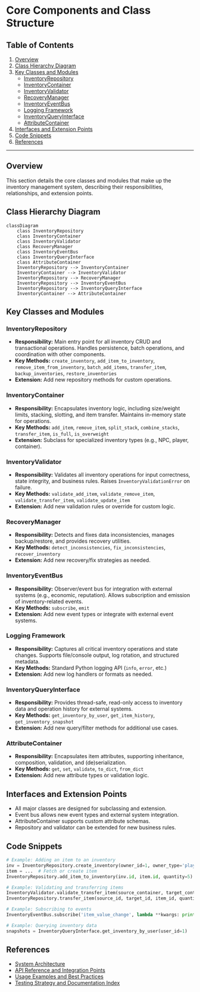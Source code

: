 # Core Components and Class Structure

## Table of Contents
1. [Overview](#overview)
2. [Class Hierarchy Diagram](#class-hierarchy-diagram)
3. [Key Classes and Modules](#key-classes-and-modules)
    - [InventoryRepository](#inventoryrepository)
    - [InventoryContainer](#inventorycontainer)
    - [InventoryValidator](#inventoryvalidator)
    - [RecoveryManager](#recoverymanager)
    - [InventoryEventBus](#inventoryeventbus)
    - [Logging Framework](#logging-framework)
    - [InventoryQueryInterface](#inventoryqueryinterface)
    - [AttributeContainer](#attributecontainer)
4. [Interfaces and Extension Points](#interfaces-and-extension-points)
5. [Code Snippets](#code-snippets)
6. [References](#references)

---

## Overview
This section details the core classes and modules that make up the inventory management system, describing their responsibilities, relationships, and extension points.

## Class Hierarchy Diagram
```mermaid
classDiagram
    class InventoryRepository
    class InventoryContainer
    class InventoryValidator
    class RecoveryManager
    class InventoryEventBus
    class InventoryQueryInterface
    class AttributeContainer
    InventoryRepository --> InventoryContainer
    InventoryContainer --> InventoryValidator
    InventoryRepository --> RecoveryManager
    InventoryRepository --> InventoryEventBus
    InventoryRepository --> InventoryQueryInterface
    InventoryContainer --> AttributeContainer
```

## Key Classes and Modules

### InventoryRepository
- **Responsibility:** Main entry point for all inventory CRUD and transactional operations. Handles persistence, batch operations, and coordination with other components.
- **Key Methods:** `create_inventory`, `add_item_to_inventory`, `remove_item_from_inventory`, `batch_add_items`, `transfer_item`, `backup_inventories`, `restore_inventories`
- **Extension:** Add new repository methods for custom operations.

### InventoryContainer
- **Responsibility:** Encapsulates inventory logic, including size/weight limits, stacking, slotting, and item transfer. Maintains in-memory state for operations.
- **Key Methods:** `add_item`, `remove_item`, `split_stack`, `combine_stacks`, `transfer_item`, `is_full`, `is_overweight`
- **Extension:** Subclass for specialized inventory types (e.g., NPC, player, container).

### InventoryValidator
- **Responsibility:** Validates all inventory operations for input correctness, state integrity, and business rules. Raises `InventoryValidationError` on failure.
- **Key Methods:** `validate_add_item`, `validate_remove_item`, `validate_transfer_item`, `validate_update_item`
- **Extension:** Add new validation rules or override for custom logic.

### RecoveryManager
- **Responsibility:** Detects and fixes data inconsistencies, manages backup/restore, and provides recovery utilities.
- **Key Methods:** `detect_inconsistencies`, `fix_inconsistencies`, `recover_inventory`
- **Extension:** Add new recovery/fix strategies as needed.

### InventoryEventBus
- **Responsibility:** Observer/event bus for integration with external systems (e.g., economic, reputation). Allows subscription and emission of inventory-related events.
- **Key Methods:** `subscribe`, `emit`
- **Extension:** Add new event types or integrate with external event systems.

### Logging Framework
- **Responsibility:** Captures all critical inventory operations and state changes. Supports file/console output, log rotation, and structured metadata.
- **Key Methods:** Standard Python logging API (`info`, `error`, etc.)
- **Extension:** Add new log handlers or formats as needed.

### InventoryQueryInterface
- **Responsibility:** Provides thread-safe, read-only access to inventory data and operation history for external systems.
- **Key Methods:** `get_inventory_by_user`, `get_item_history`, `get_inventory_snapshot`
- **Extension:** Add new query/filter methods for additional use cases.

### AttributeContainer
- **Responsibility:** Encapsulates item attributes, supporting inheritance, composition, validation, and (de)serialization.
- **Key Methods:** `get`, `set`, `validate`, `to_dict`, `from_dict`
- **Extension:** Add new attribute types or validation logic.

## Interfaces and Extension Points
- All major classes are designed for subclassing and extension.
- Event bus allows new event types and external system integration.
- AttributeContainer supports custom attribute schemas.
- Repository and validator can be extended for new business rules.

## Code Snippets
```python
# Example: Adding an item to an inventory
inv = InventoryRepository.create_inventory(owner_id=1, owner_type='player')
item = ...  # Fetch or create item
InventoryRepository.add_item_to_inventory(inv.id, item.id, quantity=5)

# Example: Validating and transferring items
InventoryValidator.validate_transfer_item(source_container, target_container, item_id, quantity)
InventoryRepository.transfer_item(source_id, target_id, item_id, quantity)

# Example: Subscribing to events
InventoryEventBus.subscribe('item_value_change', lambda **kwargs: print('Value changed:', kwargs))

# Example: Querying inventory data
snapshots = InventoryQueryInterface.get_inventory_by_user(user_id=1)
```

## References
- [System Architecture](system-architecture.md)
- [API Reference and Integration Points](api-reference.md)
- [Usage Examples and Best Practices](usage-examples.md)
- [Testing Strategy and Documentation Index](testing.md)
